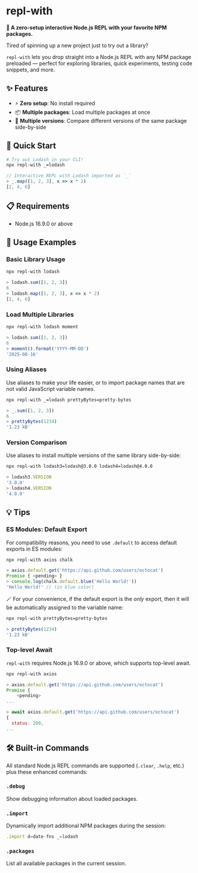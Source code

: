 # repl-with

**🚀 A zero-setup interactive Node.js REPL with your favorite NPM packages.**

Tired of spinning up a new project just to try out a library?

`repl-with` lets you drop straight into a Node.js REPL with any NPM package preloaded — perfect for exploring libraries, quick experiments, testing code snippets, and more.

## ✨ Features


- ⚡ **Zero setup**: No install required
- 📦 **Multiple packages**: Load multiple packages at once
- 🔢 **Multiple versions**: Compare different versions of the same package side-by-side

## 🚀 Quick Start

```bash
# Try out Lodash in your CLI!
npx repl-with _=lodash
```
```javascript
// Interactive REPL with Lodash imported as `_`
> _.map([1, 2, 3], x => x * 2)
[2, 4, 6]
```

## 📋 Requirements

- Node.js 16.9.0 or above

## 📖 Usage Examples

### Basic Library Usage

```bash
npx repl-with lodash
```
```javascript
> lodash.sum([1, 2, 3])
6
> lodash.map([1, 2, 3], x => x * 2)
[2, 4, 6]
```

### Load Multiple Libraries

```bash
npx repl-with lodash moment
```
```javascript
> lodash.sum([1, 2, 3])
6
> moment().format('YYYY-MM-DD')
'2025-08-16'
```

### Using Aliases

Use aliases to make your life easier, or to import package names that are not valid JavaScript variable names.
```bash
npx repl-with _=lodash prettyBytes=pretty-bytes
```
```javascript
> _.sum([1, 2, 3])
6
> prettyBytes(1234)
'1.23 kB'
```

### Version Comparison

Use aliases to install multiple versions of the same library side-by-side:

```bash
npx repl-with lodash3=lodash@3.0.0 lodash4=lodash@4.0.0
```
```javascript
> lodash3.VERSION
'3.0.0'
> lodash4.VERSION
'4.0.0'
```

## 💡 Tips

### ES Modules: Default Export

For compatibility reasons, you need to use `.default` to access default exports in ES modules:

```bash
npx repl-with axios chalk
```
```javascript
> axios.default.get('https://api.github.com/users/octocat')
Promise { <pending> }
> console.log(chalk.default.blue('Hello World!'))
'Hello World!' // (in blue color)
```

🪄 For your convenience, if the default export is the _only_ export, then it will be automatically assigned to the variable name:

```bash
npx repl-with prettyBytes=pretty-bytes
```
```javascript
> prettyBytes(1234)
'1.23 kB'
```

### Top-level Await

`repl-with` requires Node.js 16.9.0 or above, which supports top-level await.
```bash
npx repl-with axios
```
```javascript
> axios.default.get('https://api.github.com/users/octocat')
Promise {
    <pending>
...

> await axios.default.get('https://api.github.com/users/octocat')
{
  status: 200,
...
```

## 🛠️ Built-in Commands

All standard Node.js REPL commands are supported (`.clear`, `.help`, etc.) plus these enhanced commands:

### `.debug`
Show debugging information about loaded packages.

### `.import`
Dynamically import additional NPM packages during the session:

```javascript
.import d=date-fns _=lodash
```

### `.packages`
List all available packages in the current session.
